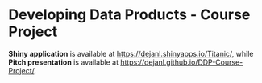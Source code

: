 # Developing Data Products - Course Project

**Shiny application** is available at https://dejanl.shinyapps.io/Titanic/, while **Pitch presentation** is available at https://dejanl.github.io/DDP-Course-Project/.